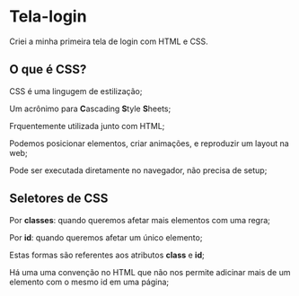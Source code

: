 # Tela-login
 Criei a minha primeira tela de login com HTML e CSS.

## O que é CSS?

CSS é uma lingugem de estilização;

Um acrônimo para **C**ascading **S**tyle **S**heets;

Frquentemente utilizada junto com HTML;

Podemos posicionar elementos, criar animações, e reproduzir um layout na web;

Pode ser executada diretamente no navegador, não precisa de setup;

## Seletores de CSS

Por **classes**: quando queremos afetar mais elementos com uma regra;

Por **id**: quando queremos afetar um único elemento;

Estas formas são referentes aos atributos **class** e **id**;

Há uma uma convenção no HTML que não nos permite adicinar mais de um elemento com o mesmo id em uma página;

